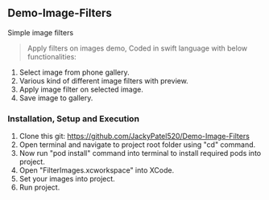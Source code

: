 ## Demo-Image-Filters
Simple image filters

> Apply filters on images demo, Coded in swift language with below functionalities:

1. Select image from phone gallery.
2. Various kind of different image filters with preview.
3. Apply image filter on selected image.
4. Save image to gallery.


### Installation, Setup and Execution

1. Clone this git: https://github.com/JackyPatel520/Demo-Image-Filters
2. Open terminal and navigate to project root folder using "cd" command.
3. Now run "pod install" command into terminal to install required pods into project.
4. Open "FilterImages.xcworkspace" into XCode.
5. Set your images into project.
6. Run project.
